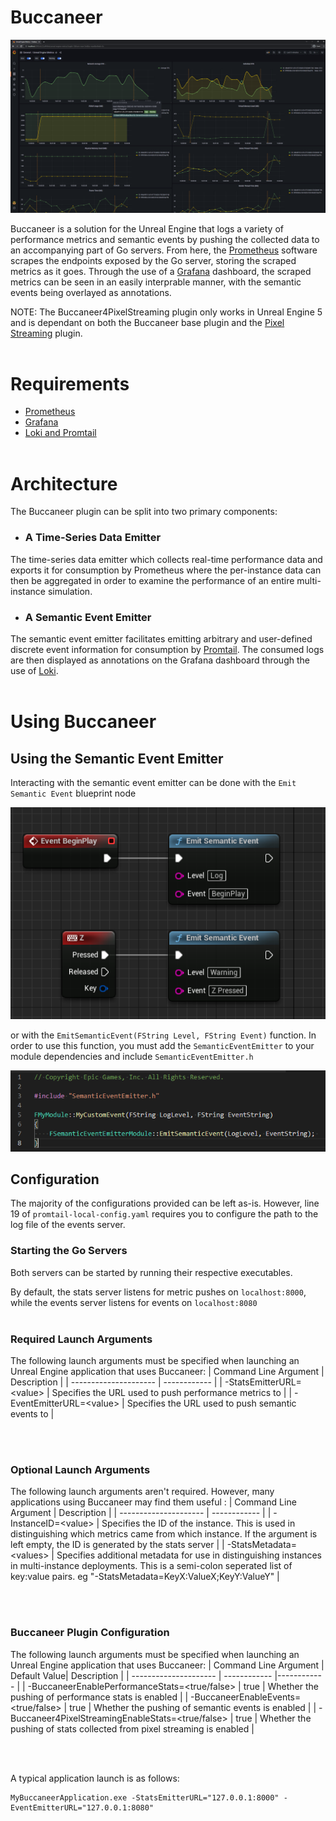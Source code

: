# Buccaneer

<p align="center">
    <img src="Images/Dashboard.png">
</p>


Buccaneer is a solution for the Unreal Engine that logs a variety of performance metrics and semantic events by pushing the collected data to an accompanying part of Go servers. From here, the [Prometheus](https://prometheus.io/) software scrapes the endpoints exposed by the Go server, storing the scraped metrics as it goes. Through the use of a [Grafana](https://grafana.com/) dashboard, the scraped metrics can be seen in an easily interprable manner, with the semantic events being overlayed as annotations.

NOTE: The Buccaneer4PixelStreaming plugin only works in Unreal Engine 5 and is dependant on both the Buccaneer base plugin and the [Pixel Streaming](https://docs.unrealengine.com/4.27/en-US/SharingAndReleasing/PixelStreaming/) plugin.
<br/></br>

# Requirements
* [Prometheus](https://prometheus.io/download/)
* [Grafana](https://grafana.com/grafana/download?platform=windows)
* [Loki and Promtail](https://github.com/grafana/loki/releases)
<br/></br>

# Architecture
The Buccaneer plugin can be split into two primary components:

* ### A Time-Series Data Emitter
The time-series data emitter which collects real-time performance data and exports it for consumption by Prometheus where the per-instance data can then be aggregated in order to examine the performance of an entire multi-instance simulation.

* ### A Semantic Event Emitter
The semantic event emitter facilitates emitting arbitrary and user-defined discrete event information for consumption by [Promtail](https://grafana.com/docs/loki/latest/clients/promtail/). The consumed logs are then displayed as annotations on the Grafana dashboard through the use of [Loki](https://grafana.com/oss/loki/).
<br/></br>

# Using Buccaneer
## Using the Semantic Event Emitter
Interacting with the semantic event emitter can be done with the `Emit Semantic Event` blueprint node 

<p align="center">
    <img src="Images/EventBP.png">
</p>

or with the `EmitSemanticEvent(FString Level, FString Event)` function. In order to use this function, you must add the `SemanticEventEmitter` to your module dependencies and include `SemanticEventEmitter.h`

<p align="center">
    <img src="Images/C++.png">
</p>

## Configuration
The majority of the configurations provided can be left as-is. However, line 19 of `promtail-local-config.yaml` requires you to configure the path to the log file of the events server. 

### Starting the Go Servers
Both servers can be started by running their respective executables. 

By default, the stats server listens for metric pushes on `localhost:8000`, while the events server listens for events on `localhost:8080`
<br></br>

### Required Launch Arguments
The following launch arguments must be specified when launching an Unreal Engine application that uses Buccaneer:
| Command Line Argument | Description |
| --------------------- | ------------ |
| -StatsEmitterURL=\<value> | Specifies the URL used to push performance metrics to |
| -EventEmitterURL=\<value> | Specifies the URL used to push semantic events to |

<br></br>

### Optional Launch Arguments
The following launch arguments aren't required. However, many applications using Buccaneer may find them useful :
| Command Line Argument | Description |
| --------------------- | ------------ |
| -InstanceID=\<value> | Specifies the ID of the instance. This is used in distinguishing which metrics came from which instance. If the argument is left empty, the ID is generated by the stats server |
| -StatsMetadata=\<values> | Specifies additional metadata for use in distinguishing instances in multi-instance deployments. This is a semi-colon seperated list of key:value pairs. eg "-StatsMetadata=KeyX:ValueX;KeyY:ValueY" |

<br></br>

### Buccaneer Plugin Configuration
The following launch arguments must be specified when launching an Unreal Engine application that uses Buccaneer:
| Command Line Argument | Default Value| Description |
| --------------------- | ------------ |------------ |
| -BuccaneerEnablePerformanceStats=\<true/false> | true | Whether the pushing of performance stats is enabled |
| -BuccaneerEnableEvents=\<true/false> | true | Whether the pushing of semantic events is enabled |
| -Buccaneer4PixelStreamingEnableStats=\<true/false> | true | Whether the pushing of stats collected from pixel streaming is enabled |

<br></br>

A typical application launch is as follows:
```
MyBuccaneerApplication.exe -StatsEmitterURL="127.0.0.1:8000" -EventEmitterURL="127.0.0.1:8080"
```